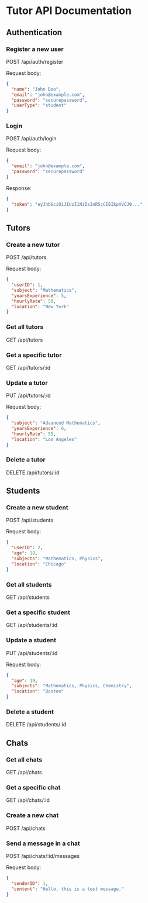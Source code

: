# Tutor API Documentation

## Authentication

### Register a new user

POST /api/auth/register

Request body:
```json
{
  "name": "John Doe",
  "email": "john@example.com",
  "password": "securepassword",
  "userType": "student"
}
```

### Login

POST /api/auth/login

Request body:
```json
{
  "email": "john@example.com",
  "password": "securepassword"
}
```

Response:
```json
{
  "token": "eyJhbGciOiJIUzI1NiIsInR5cCI6IkpXVCJ9..."
}
```

## Tutors

### Create a new tutor

POST /api/tutors

Request body:
```json
{
  "userID": 1,
  "subject": "Mathematics",
  "yearsExperience": 5,
  "hourlyRate": 50,
  "location": "New York"
}
```

### Get all tutors

GET /api/tutors

### Get a specific tutor

GET /api/tutors/:id

### Update a tutor

PUT /api/tutors/:id

Request body:
```json
{
  "subject": "Advanced Mathematics",
  "yearsExperience": 6,
  "hourlyRate": 55,
  "location": "Los Angeles"
}
```

### Delete a tutor

DELETE /api/tutors/:id

## Students

### Create a new student

POST /api/students

Request body:
```json
{
  "userID": 2,
  "age": 18,
  "subjects": "Mathematics, Physics",
  "location": "Chicago"
}
```

### Get all students

GET /api/students

### Get a specific student

GET /api/students/:id

### Update a student

PUT /api/students/:id

Request body:
```json
{
  "age": 19,
  "subjects": "Mathematics, Physics, Chemistry",
  "location": "Boston"
}
```

### Delete a student

DELETE /api/students/:id

## Chats

### Get all chats

GET /api/chats

### Get a specific chat

GET /api/chats/:id

### Create a new chat

POST /api/chats

### Send a message in a chat

POST /api/chats/:id/messages

Request body:
```json
{
  "senderID": 1,
  "content": "Hello, this is a test message."
}
```
